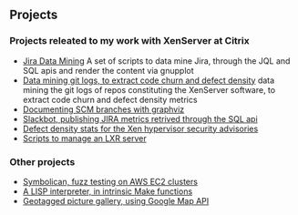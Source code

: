## Projects

### Projects releated to my work with XenServer at Citrix
- [Jira Data Mining](https://github.com/philippegabriel/jira) A set of scripts to data mine Jira, through the JQL and SQL apis and render the content via gnupplot
- [Data mining git logs, to extract code churn and defect density](https://github.com/philippegabriel/XSCodeChurn) data mining the git logs of repos constituting the XenServer software, to extract code churn and defect density metrics
- [Documenting SCM branches with graphviz](https://github.com/philippegabriel/XFormerBranchGraph) 
- [Slackbot, publishing JIRA metrics retrived through the SQL api](https://github.com/philippegabriel/slackbot)
- [Defect density stats for the Xen hypervisor security advisories](https://github.com/philippegabriel/xsastats)
- [Scripts to manage an LXR server](https://github.com/philippegabriel/lxr_scripts)

### Other projects
- [Symbolican, fuzz testing on AWS EC2 clusters](https://github.com/philippegabriel/symbolican)
- [A LISP interpreter, in intrinsic Make functions](https://github.com/philippegabriel/make-lib)
- [Geotagged picture gallery, using Google Map API](https://github.com/philippegabriel/geotag)
